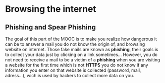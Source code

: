 # Browsing the internet

## Phishing and Spear Phishing

The goal of this part of the MOOC is to make you realize how dangerous it can be to answer a mail you do not know the origin of, and browsing website on internet.
Those fake mails are known as **phishing**, their goals is to collect your data just by clicking on a link sometimes...
However, you do not need to receive a mail to be a victim of a **phishing** when you are visiting a website for the first time which is not **HTTPS**
you do not know if any information you enter on that website is collected (password, mail, adress...), wich is used by hackers to collect more data on you.
